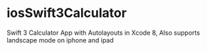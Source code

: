 # iosSwift3Calculator


Swift 3 Calculator App with Autolayouts in Xcode 8, Also supports landscape mode on iphone and ipad
